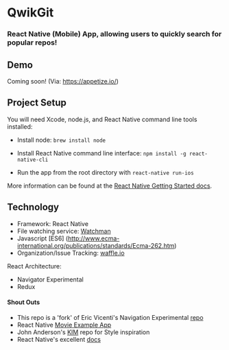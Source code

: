 # QwikGit
### React Native (Mobile) App, allowing users to quickly search for popular repos!

Demo
------
Coming soon! (Via: https://appetize.io/)

Project Setup
-------
You will need Xcode, node.js, and React Native command line tools installed:

- Install node: `brew install node`
- Install React Native command line interface: `npm install -g react-native-cli`

- Run the app from the root directory with `react-native run-ios`

More information can be found at the [React Native Getting Started docs](https://facebook.github.io/react-native/docs/getting-started.html).

Technology
---

- Framework: React Native
- File watching service: [Watchman](https://facebook.github.io/watchman/)
- Javascript [ES6] (http://www.ecma-international.org/publications/standards/Ecma-262.htm)
- Organization/Issue Tracking: [waffle.io](https://waffle.io)

React Architecture:
- Navigator Experimental
- Redux

#### Shout Outs
- This repo is a 'fork' of Eric Vicenti's Navigation Experimental [repo](https://github.com/ericvicenti/navigation-rfc)
- React Native [Movie Example App](https://github.com/tksander/react-native/tree/master/Examples/Movies)
- John Anderson's [KIM](https://github.com/jfanderson/KIM/) repo for Style inspiration
- React Native's excellent [docs](https://facebook.github.io/react-native/docs/)
